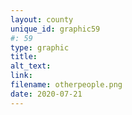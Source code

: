```yaml
---
layout: county 
unique_id: graphic59
#: 59
type: graphic
title: 
alt_text: 
link: 
filename: otherpeople.png
date: 2020-07-21
---
```


